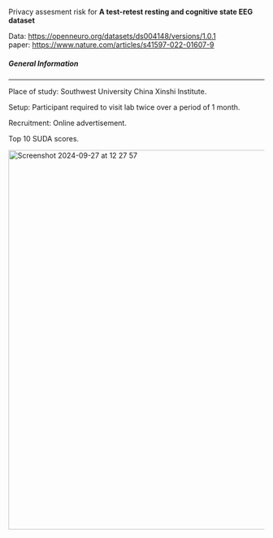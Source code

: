 Privacy assesment risk for **A test-retest resting and cognitive state EEG dataset**

Data: https://openneuro.org/datasets/ds004148/versions/1.0.1 <br>
paper: https://www.nature.com/articles/s41597-022-01607-9


##### General Information
_________________________

Place of study: Southwest University China Xinshi Institute.

Setup: Participant required to visit lab twice over a period of 1 month. 

Recruitment: Online advertisement. 

Top 10 SUDA scores. 

<img width="747" alt="Screenshot 2024-09-27 at 12 27 57" src="https://github.com/user-attachments/assets/f3c25ea1-552f-4548-b95f-2ee8ff8f2899">
